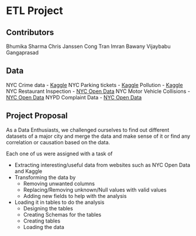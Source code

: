 # ETL Project

## Contributors

Bhumika Sharma
Chris Janssen
Cong Tran
Imran Bawany
Vijaybabu Gangaprasad

## Data

NYC Crime data - [Kaggle](https://www.kaggle.com/) 
NYC Parking tickets - [Kaggle](https://www.kaggle.com/) 
Pollution - [Kaggle](https://www.kaggle.com/) 
NYC Restaurant Inspection - [NYC Open Data](https://opendata.cityofnewyork.us/) 
NYC Motor Vehicle Collisions - [NYC Open Data](https://opendata.cityofnewyork.us/) 
NYPD Complaint Data  - [NYC Open Data](https://opendata.cityofnewyork.us/) 


## Project Proposal

As a Data Enthusiasts, we challenged ourselves to find out different datasets of a major city and merge the data and make sense of it or find any correlation or causation based on the data.

Each one of us were assigned with a task of

-	Extracting interesting/useful data from websites such as NYC Open Data and Kaggle 
-	Transforming the data by
	-	Removing unwanted columns
	-	Replacing/Removing unknown/Null values with valid values
	-	Adding new fields to help with the analysis
-	Loading it in tables to do the analysis
	-	Designing the tables
	-	Creating Schemas for the tables
	-	Creating tables
	-	Loading the data